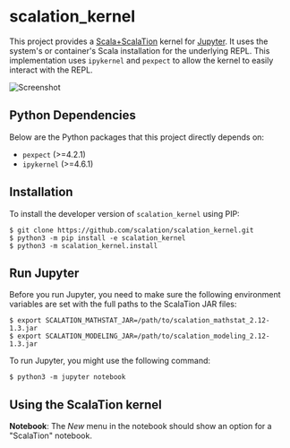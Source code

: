 # scalation_kernel

This project provides a [Scala+ScalaTion](http://cobweb.cs.uga.edu/~jam/scalation.html)
kernel for [Jupyter](http://jupyter.org). It uses the system's or container's
Scala installation for the underlying REPL. This implementation uses
```ipykernel``` and ```pexpect``` to allow the kernel to easily interact with
the REPL. 

![Screenshot](https://i.imgur.com/TTRigOG.png)

## Python Dependencies

Below are the Python packages that this project directly depends on:

* ```pexpect``` (>=4.2.1)
* ```ipykernel``` (>=4.6.1)

## Installation

To install the developer version of ```scalation_kernel``` using PIP:
```
$ git clone https://github.com/scalation/scalation_kernel.git
$ python3 -m pip install -e scalation_kernel
$ python3 -m scalation_kernel.install
```

## Run Jupyter

Before you run Jupyter, you need to make sure the following environment
variables are set with the full paths to the ScalaTion JAR files:
```
$ export SCALATION_MATHSTAT_JAR=/path/to/scalation_mathstat_2.12-1.3.jar
$ export SCALATION_MODELING_JAR=/path/to/scalation_modeling_2.12-1.3.jar
```

To run Jupyter, you might use the following command:
```
$ python3 -m jupyter notebook
```

## Using the ScalaTion kernel

**Notebook**: The *New* menu in the notebook should show an option for a
"ScalaTion" notebook.

